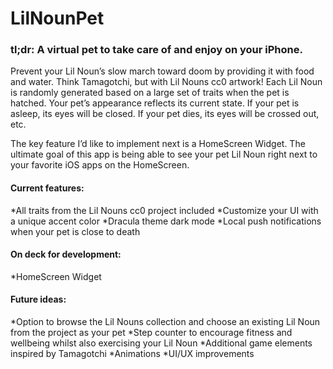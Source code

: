 # LilNounPet

### tl;dr: A virtual pet to take care of and enjoy on your iPhone. 

Prevent your Lil Noun’s slow march toward doom by providing it with food and water. Think Tamagotchi, but with Lil Nouns cc0 artwork! Each Lil Noun is randomly generated based on a large set of traits when the pet is hatched. Your pet’s appearance reflects its current state. If your pet is asleep, its eyes will be closed. If your pet dies, its eyes will be crossed out, etc.

The key feature I’d like to implement next is a HomeScreen Widget. The ultimate goal of this app is being able to see your pet Lil Noun right next to your favorite iOS apps on the HomeScreen. 

#### Current features:
*All traits from the Lil Nouns cc0 project included
*Customize your UI with a unique accent color
*Dracula theme dark mode
*Local push notifications when your pet is close to death

#### On deck for development:
*HomeScreen Widget

#### Future ideas:
*Option to browse the Lil Nouns collection and choose an existing Lil Noun from the project as your pet
*Step counter to encourage fitness and wellbeing whilst also exercising your Lil Noun
*Additional game elements inspired by Tamagotchi
*Animations
*UI/UX improvements



